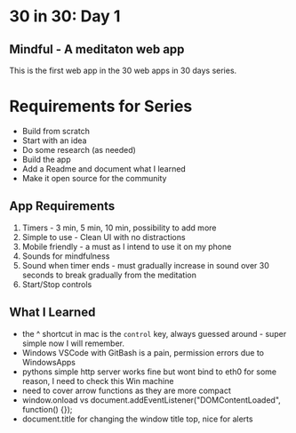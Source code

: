 # 30 in 30: Day 1

## Mindful - A meditaton web app

This is the first web app in the 30 web apps in 30 days series.

# Requirements for Series

- Build from scratch
- Start with an idea
- Do some research (as needed)
- Build the app
- Add a Readme and document what I learned
- Make it open source for the community

## App Requirements

1. Timers - 3 min, 5 min, 10 min, possibility to add more
2. Simple to use - Clean UI with no distractions
3. Mobile friendly - a must as I intend to use it on my phone
4. Sounds for mindfulness
5. Sound when timer ends - must gradually increase in sound over 30 seconds to break gradually from the meditation
6. Start/Stop controls

## What I Learned

- the ^ shortcut in mac is the `control` key, always guessed around - super simple now I will remember.
- Windows VSCode with GitBash is a pain, permission errors due to WindowsApps
- pythons simple http server works fine but wont bind to eth0 for some reason, I need to check this Win machine
- need to cover arrow functions as they are more compact
- window.onload vs document.addEventListener("DOMContentLoaded", function() {});
- document.title for changing the window title top, nice for alerts

